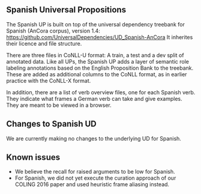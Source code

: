 ## Spanish Universal Propositions

The Spanish UP is built on top of the universal dependency treebank for Spanish (AnCora corpus), 
version 1.4: https://github.com/UniversalDependencies/UD_Spanish-AnCora 
It inherites their licence and file structure. 

There are three files in CoNLL-U format: A train, a test and a dev split of 
annotated data. Like all UPs, the Spanish UP adds a layer of semantic role 
labeling annotations based on the English Proposition Bank to the treebank. 
These are added as additional columns to the CoNLL format, as in earlier
practice  with the CoNLL-X format. 

In addition, there are a list of verb overview files, one for each Spanish verb. 
They indicate what frames a German verb can take and give examples. They are 
meant to be viewed in a browser. 


## Changes to Spanish UD

We are currently making no changes to the underlying UD for Spanish.

## Known issues

- We believe the recall for raised arguments to be low for Spanish.
- For Spanish, we did not yet execute the curation approach of our COLING 2016 paper and used heuristic frame aliasing instead.
